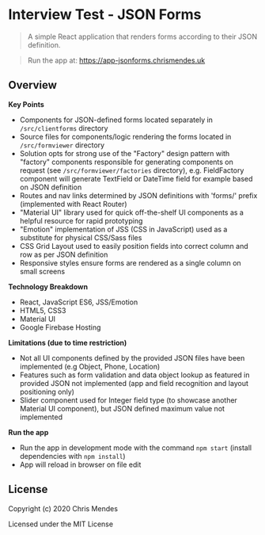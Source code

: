 # Interview Test - JSON Forms

  > A simple React application that renders forms according to their JSON definition.

  > Run the app at: https://app-jsonforms.chrismendes.uk

## Overview

**Key Points**

* Components for JSON-defined forms located separately in `/src/clientforms` directory
* Source files for components/logic rendering the forms located in `/src/formviewer` directory
* Solution opts for strong use of the "Factory" design pattern with "factory" components responsible for generating components on request (see `/src/formviewer/factories` directory), e.g. FieldFactory component will generate TextField or DateTime field for example based on JSON definition
* Routes and nav links determined by JSON definitions with 'forms/' prefix (implemented with React Router)
* "Material UI" library used for quick off-the-shelf UI components as a helpful resource for rapid prototyping
* "Emotion" implementation of JSS (CSS in JavaScript) used as a substitute for physical CSS/Sass files
* CSS Grid Layout used to easily position fields into correct column and row as per JSON definition
* Responsive styles ensure forms are rendered as a single column on small screens

**Technology Breakdown**

* React, JavaScript ES6, JSS/Emotion
* HTML5, CSS3
* Material UI
* Google Firebase Hosting

**Limitations (due to time restriction)**

* Not all UI components defined by the provided JSON files have been implemented (e.g Object, Phone, Location)
* Features such as form validation and data object lookup as featured in provided JSON not implemented (app and field recognition and layout positioning only)
* Slider component used for Integer field type (to showcase another Material UI component), but JSON defined maximum value not implemented

**Run the app**

* Run the app in development mode with the command `npm start` (install dependencies with `npm install`)
* App will reload in browser on file edit

## License

Copyright (c) 2020 Chris Mendes

Licensed under the MIT License

